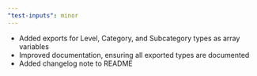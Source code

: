```yaml
---
"test-inputs": minor
---
```


* Added exports for Level, Category, and Subcategory types as array variables
* Improved documentation, ensuring all exported types are documented
* Added changelog note to README
